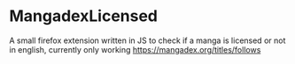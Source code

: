 # MangadexLicensed
A small firefox extension written in JS to check if a manga is licensed or not in english, currently only working https://mangadex.org/titles/follows 
